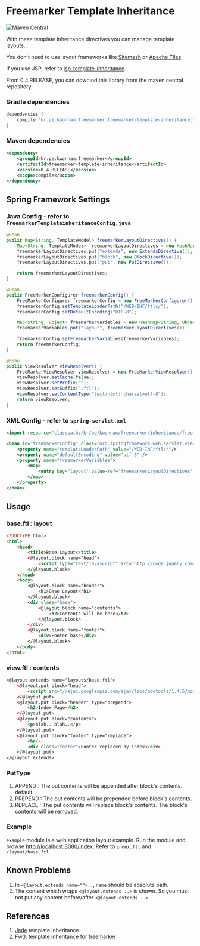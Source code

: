 # Freemarker Template Inheritance
[![Maven Central](https://maven-badges.herokuapp.com/maven-central/kr.pe.kwonnam.freemarker/freemarker-template-inheritance/badge.svg)](https://maven-badges.herokuapp.com/maven-central/kr.pe.kwonnam.freemarker/freemarker-template-inheritance)

With these template inheritance directives you can manage template layouts..

You don't need to use layout frameworks like [Sitemesh](http://wiki.sitemesh.org/display/sitemesh/Home) or [Apache Tiles](http://tiles.apache.org/).

If you use JSP, refer to [jsp-template-inheritance](https://github.com/kwon37xi/jsp-template-inheritance).

From 0.4.RELEASE, you can downlod this library from the maven central repository.

### Gradle dependencies
```groovy
dependencies {
    compile 'kr.pe.kwonnam.freemarker:freemarker-template-inheritance:0.4.RELEASE'
}
```

### Maven dependencies

```xml
<dependency>
    <groupId>kr.pe.kwonnam.freemarker</groupId>
    <artifactId>freemarker-template-inheritance</artifactId>
    <version>0.4.RELEASE</version>
    <scope>compile</scope>
</dependency>
```

## Spring Framework Settings

### Java Config - refer to ```FreemarkerTemplateinheritanceConfig.java```
```java
@Bean
public Map<String, TemplateModel> freemarkerLayoutDirectives() {
    Map<String, TemplateModel> freemarkerLayoutDirectives = new HashMap<String, TemplateModel>();
    freemarkerLayoutDirectives.put("extends", new ExtendsDirective());
    freemarkerLayoutDirectives.put("block", new BlockDirective());
    freemarkerLayoutDirectives.put("put", new PutDirective());

    return freemarkerLayoutDirectives;
}

@Bean
public FreeMarkerConfigurer freemarkerConfig() {
    FreeMarkerConfigurer freemarkerConfig = new FreeMarkerConfigurer();
    freemarkerConfig.setTemplateLoaderPath("/WEB-INF/ftls/");
    freemarkerConfig.setDefaultEncoding("UTF-8");

    Map<String, Object> freemarkerVariables = new HashMap<String, Object>();
    freemarkerVariables.put("layout", freemarkerLayoutDirectives());

    freemarkerConfig.setFreemarkerVariables(freemarkerVariables);
    return freemarkerConfig;
}

@Bean
public ViewResolver viewResolver() {
    FreeMarkerViewResolver viewResolver = new FreeMarkerViewResolver();
    viewResolver.setCache(false);
    viewResolver.setPrefix("");
    viewResolver.setSuffix(".ftl");
    viewResolver.setContentType("text/html; charset=utf-8");
    return viewResolver;
}
```

### XML Config - refer to ```spring-servlet.xml```
```xml
<import resource="classpath:/kr/pe/kwonnam/freemarker/inheritance/freemarker-layout-directives.xml" />

<bean id="freemarkerConfig" class="org.springframework.web.servlet.view.freemarker.FreeMarkerConfigurer">
    <property name="templateLoaderPath" value="/WEB-INF/ftls/"/>
    <property name="defaultEncoding" value="utf-8" />
    <property name="freemarkerVariables">
        <map>
            <entry key="layout" value-ref="freemarkerLayoutDirectives" />
        </map>
    </property>
</bean>
```

## Usage
### base.ftl : layout
```html
<!DOCTYPE html>
<html>
    <head>
        <title>Base Layout</title>
        <@layout.block name="head">
            <script type="text/javascript" src="http://code.jquery.com/jquery-1.10.1.min.js"></script>
        </@layout.block>
    </head>
    <body>
        <@layout.block name="header">
            <h1>Base Layout</h1>
        </@layout.block>
        <div class="base">
            <@layout.block name="contents">
                <h2>Contents will be here</h2>
            </@layout.block>
        </div>
        <@layout.block name="footer">
            <div>Footer base</div>
        </@layout.block>
    </body>
</html>
```

### view.ftl : contents
```html
<@layout.extends name="layouts/base.ftl">
    <@layout.put block="head">
        <script src="//ajax.googleapis.com/ajax/libs/mootools/1.4.5/mootools-yui-compressed.js"></script>
    </@layout.put>
    <@layout.put block="header" type="prepend">
        <h2>Index Page</h2>
    </@layout.put>
    <@layout.put block="contents">
        <p>blah.. blah..</p>
    </@layout.put>
    <@layout.put block="footer" type="replace">
        <hr/>
        <div class="footer">Footer replaced by index</div>
    </@layout.put>
</@layout.extends>
```

### PutType
1. APPEND : The put contents will be appended after block's contents. default.
1. PREPEND : The put contents will be prepended before block's contents.
1. REPLACE : The put contents will replace block's contents. The block's contents will be removed.

### Example
`example` module is a web application layout example. Run the module and browse <http://localhost:8080/index>.
Refer to `index.ftl` and `/layout/base.ftl`

## Known Problems
1. In `<@layout.extends name="">..`, `name` should be absolute path.
1. The content which wraps `<@layout.extends ..>` is shown. So you must not put any content before/after `<@layout.extends ..>`.

## References
1. [Jade](http://jade-lang.com/) template inheritance.
1. [Fwd: template inheritance for freemarker](http://freemarker.624813.n4.nabble.com/Fwd-template-inheritance-for-freemarker-td2296583.html)
